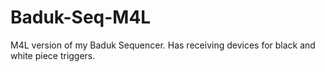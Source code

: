 # Baduk-Seq-M4L
M4L version of my Baduk Sequencer. Has receiving devices for black and white piece triggers.
